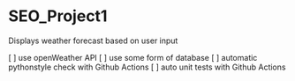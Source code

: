 # SEO_Project1

Displays weather forecast based on user input

[ ] use openWeather API
[ ] use some form of database
[ ] automatic pythonstyle check with Github Actions
[ ] auto unit tests with Github Actions
